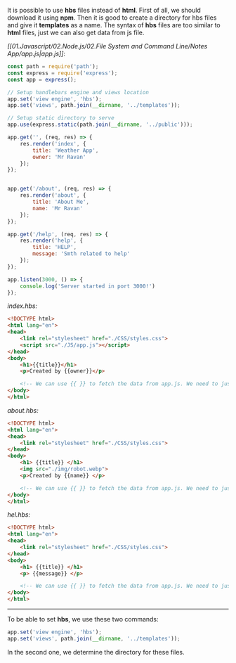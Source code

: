 It is possible to use **hbs** files instead of **html**. First of all, we should download it using **npm**. Then it is good to create a directory for hbs files and give it **templates** as a name. The syntax of **hbs** files are too similar to **html** files, just we can also get data from js file.

*[[01.Javascript/02.Node.js/02.File System and Command Line/Notes App/app.js|app.js]]*:

```javascript
const path = require('path');
const express = require('express');
const app = express();

// Setup handlebars engine and views location
app.set('view engine', 'hbs');
app.set('views', path.join(__dirname, '../templates'));

// Setup static directory to serve
app.use(express.static(path.join(__dirname, '../public')));

app.get('', (req, res) => {
    res.render('index', {
        title: 'Weather App',
        owner: 'Mr Ravan'
    });
});


app.get('/about', (req, res) => {
    res.render('about', {
        title: 'About Me',
        name: 'Mr Ravan'
    });
});

app.get('/help', (req, res) => {
    res.render('help', {
        title: 'HELP',
        message: 'Smth related to help'
    });
});

app.listen(3000, () => {
    console.log('Server started in port 3000!')
});   
```


*index.hbs:*

```html
<!DOCTYPE html>
<html lang="en">
<head>
    <link rel="stylesheet" href="./CSS/styles.css">    
    <script src="./JS/app.js"></script>
</head>
<body>
    <h1>{{title}}</h1>
    <p>Created by {{owner}}</p>

    <!-- We can use {{ }} to fetch the data from app.js. We need to just write its key to get data. -->
</body>
</html>
```


*about.hbs:*

```html
<!DOCTYPE html>
<html lang="en">
<head>
    <link rel="stylesheet" href="./CSS/styles.css">   
</head>
<body>
    <h1> {{title}} </h1>
    <img src="./img/robot.webp">
    <p>Created by {{name}} </p>

    <!-- We can use {{ }} to fetch the data from app.js. We need to just write its key to get data. -->
</body>
</html>
```


*hel.hbs:*

```html
<!DOCTYPE html>
<html lang="en">
<head>
    <link rel="stylesheet" href="./CSS/styles.css">   
</head>
<body>
    <h1> {{title}} </h1>
    <p> {{message}} </p>

    <!-- We can use {{ }} to fetch the data from app.js. We need to just write its key to get data. -->
</body>
</html>
```


------
To be able to set **hbs**, we use these two commands:
```javascript
app.set('view engine', 'hbs');
app.set('views', path.join(__dirname, '../templates'));
```
In the second one, we determine the directory for these files.
